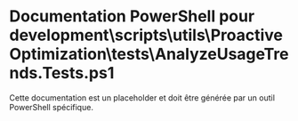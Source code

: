 # Documentation PowerShell pour development\scripts\utils\ProactiveOptimization\tests\AnalyzeUsageTrends.Tests.ps1

Cette documentation est un placeholder et doit être générée par un outil PowerShell spécifique.
